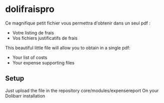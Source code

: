 # dolifraispro
Ce magnifique petit fichier vous permettra d'obtenir dans un seul pdf :
- Votre listing de frais
- Vos fichiers justificatifs de frais

This beautiful little file will allow you to obtain in a single pdf:
- Your list of costs
- Your expense supporting files
## Setup
Just upload the file in the repository 
core/modules/expensereport
On your Dolibarr installation
